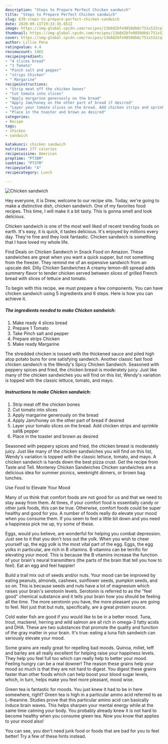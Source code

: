 ```yaml
---
description: "Steps to Prepare Perfect Chicken sandwich"
title: "Steps to Prepare Perfect Chicken sandwich"
slug: 639-steps-to-prepare-perfect-chicken-sandwich
date: 2020-09-11T19:33:35.651Z
image: https://img-global.cpcdn.com/recipes/13b8d2bfe9850db0/751x532cq70/chicken-sandwich-recipe-main-photo.jpg
thumbnail: https://img-global.cpcdn.com/recipes/13b8d2bfe9850db0/751x532cq70/chicken-sandwich-recipe-main-photo.jpg
cover: https://img-global.cpcdn.com/recipes/13b8d2bfe9850db0/751x532cq70/chicken-sandwich-recipe-main-photo.jpg
author: Lillie Pena
ratingvalue: 4.4
reviewcount: 1465
recipeingredient:
- "4 slices bread"
- "1 Tomato"
- "Pinch salt and pepper"
- "strips Chicken"
- " Margarine"
recipeinstructions:
- "Strip meat off the chicken bones"
- "Cut tomato into slices"
- "Apply margarine generously on the bread"
- "Apply Jam/honey on the other part of bread if desired"
- "Layer your tomato slices on the bread. Add chicken strips and sprinkle salt&amp; pepper"
- "Place in the toaster and brown as desired"
categories:
- Recipe
tags:
- chicken
- sandwich

katakunci: chicken sandwich 
nutrition: 277 calories
recipecuisine: American
preptime: "PT38M"
cooktime: "PT37M"
recipeyield: "4"
recipecategory: Lunch

---
```



![Chicken sandwich](https://img-global.cpcdn.com/recipes/13b8d2bfe9850db0/751x532cq70/chicken-sandwich-recipe-main-photo.jpg)

Hey everyone, it is Drew, welcome to our recipe site. Today, we're going to make a distinctive dish, chicken sandwich. One of my favorites food recipes. This time, I will make it a bit tasty. This is gonna smell and look delicious.

Chicken sandwich is one of the most well liked of recent trending foods on earth. It's easy, it is quick, it tastes delicious. It's enjoyed by millions every day. They're fine and they look fantastic. Chicken sandwich is something that I have loved my whole life.

Find Deals on Chicken Sandwich in Snack Food on Amazon. These sandwiches are great when you want a quick supper, but not something from the freezer. They remind me of an expensive sandwich from an upscale deli. Dilly Chicken Sandwiches A creamy lemon-dill spread adds summery flavor to tender chicken served between slices of grilled French bread with slices of lettuce and tomato.


To begin with this recipe, we must prepare a few components. You can have chicken sandwich using 5 ingredients and 6 steps. Here is how you can achieve it.

<!--inarticleads1-->

##### The ingredients needed to make Chicken sandwich:

1. Make ready 4 slices bread
1. Prepare 1 Tomato
1. Take Pinch salt and pepper
1. Prepare strips Chicken
1. Make ready  Margarine


The shredded chicken is tossed with the thickened sauce and piled high atop potato buns for one satisfying sandwich. Another classic fast food chicken sandwich is the Wendy&#39;s Spicy Chicken Sandwich. Seasoned with peppery spices and fried, the chicken breast is moderately juicy. Just like many of the chicken sandwiches you will find on this list, Wendy&#39;s variation is topped with the classic lettuce, tomato, and mayo. 

<!--inarticleads2-->

##### Instructions to make Chicken sandwich:

1. Strip meat off the chicken bones
1. Cut tomato into slices
1. Apply margarine generously on the bread
1. Apply Jam/honey on the other part of bread if desired
1. Layer your tomato slices on the bread. Add chicken strips and sprinkle salt&amp; pepper
1. Place in the toaster and brown as desired


Seasoned with peppery spices and fried, the chicken breast is moderately juicy. Just like many of the chicken sandwiches you will find on this list, Wendy&#39;s variation is topped with the classic lettuce, tomato, and mayo. A chicken sandwich is hands down the best pizza crust. Get the recipe from Taste and Tell. Monterey Chicken Sandwiches Chicken sandwiches are a delicious idea for summer picnics, weeknight dinners, or brown bag lunches. 

Use Food to Elevate Your Mood


Many of us think that comfort foods are not good for us and that we need to stay away from them. At times, if your comfort food is essentially candy or other junk foods, this can be true. Otherwise, comfort foods could be super healthy and good for you. A number of foods really do elevate your mood when you consume them. If you seem to feel a little bit down and you need a happiness pick me up, try some of these.

Eggs, would you believe, are wonderful for helping you combat depression. Just see to it that you don't toss out the yolk. When you wish to cheer yourself up, the egg yolk is the most vital part of the egg. Eggs, the egg yolks in particular, are rich in B vitamins. B vitamins can be terrific for elevating your mood. This is because the B vitamins increase the function of your brain's neural transmitters (the parts of the brain that tell you how to feel). Eat an egg and feel happier!

Build a trail mix out of seeds and/or nuts. Your mood can be improved by eating peanuts, almonds, cashews, sunflower seeds, pumpkin seeds, and so on. This is because seeds and nuts have a lot of magnesium which raises your brain's serotonin levels. Serotonin is referred to as the "feel good" chemical substance and it tells your brain how you should be feeling all the time. The more serotonin you have, the more pleasant you are going to feel. Not just that but nuts, specifically, are a great protein source.

Cold water fish are good if you would like to be in a better mood. Tuna, trout, mackerel, herring and wild salmon are all rich in omega-3 fatty acids and DHA. These are two substances that promote the quality and function of the gray matter in your brain. It's true: eating a tuna fish sandwich can seriously elevate your mood. 

Some grains are really great for repelling bad moods. Quinoa, millet, teff and barley are all really excellent for helping raise your happiness levels. They help you feel full too which can really help to better your mood. Feeling hungry can be a real downer! The reason these grains help your mood so much is that they are not hard to digest. You digest these grains faster than other foods which can help boost your blood sugar levels, which, in turn, helps make you feel more pleasant, mood wise.

Green tea is fantastic for moods. You just knew it had to be in here somewhere, right? Green tea is high in a particular amino acid referred to as L-theanine. Studies prove that this particular amino acid can basically induce brain waves. This helps sharpen your mental energy while at the same time calming your body. You probably already knew it is not hard to become healthy when you consume green tea. Now you know that applies to your mood also!

You can see, you don't need junk food or foods that are bad for you to feel better! Try  a few  of  these  hints  instead.

